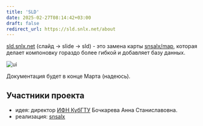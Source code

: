 ```yaml
---
title: 'SLD'
date: 2025-02-27T08:14:42+03:00
draft: false
redirect_url: https://sld.snlx.net/about
---
```


[sld.snlx.net](https://sld.snlx.net) (слайд -> slide -> sld) - это замена карты [snsalx/map](/map), которая делает компоновку гораздо более гибкой и добавляет базу данных.

![ui](/sld-ru.png)

Документация будет в конце Марта (надеюсь).

## Участники проекта
- идея: директор [ИФН КубГТУ](https://kubstu.ru/s-651) Бочкарева Анна Станиславовна.
- реализация: [snsalx](https://github.com/snsalx)
